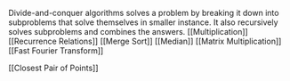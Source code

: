 Divide-and-conquer algorithms solves a problem by breaking it down into subproblems that solve themselves in smaller instance. It also recursively solves subproblems and combines the answers.
[[Multiplication]]
[[Recurrence Relations]]
[[Merge Sort]] 
[[Median]] 
[[Matrix Multiplication]] 
[[Fast Fourier Transform]] 

[[Closest Pair of Points]] 
